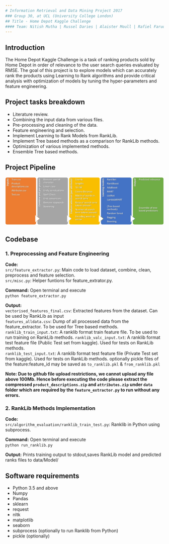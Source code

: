 ```yaml
---
# Information Retrieval and Data Mining Project 2017
### Group 30, at UCL (University College London) 
## Title - Home Depot Kaggle Challenge
#### Team: Nitish Mutha | Russel Daries | Alaister Moull | Rafiel Faruq  
---  
```


## Introduction  
The Home Depot Kaggle Challenge is a task of ranking products sold by Home Depot in order of relevance to the user search queries evaluated by RMSE.
The goal of this project is to explore models which can accurately rank the products using Learning to Rank algorithms and provide critical
analysis with optimization of models by tuning the hyper-parameters and feature engineering.  

## Project tasks breakdown 
- Literature review.  
- Combining the input data from various files.  
- Pre-processing and cleaning of the data.  
- Feature engineering and selection.  
- Implement Learning to Rank Models from RankLib.  
- Implement Tree based methods as a comparison for RankLib methods.  
- Optimization of various implemented methods.  
- Ensemble Tree based methods.  

## Project Pipeline  
![Alt](/images/process.jpg "pipeline")  

## Codebase  
### 1. Preprocessing and Feature Engineering 

**Code:**  
`src/feature_extractor.py`: Main code to load dataset, combine, clean, preprocess and feature selection.  
`src/misc.py`: Helper funtions for feature_extrator.py.

**Command:** 
Open terminal and execute   
`python feature_extractor.py` 

**Output:**  
`vectorised_features_final.csv`: Extracted features from the dataset. Can be used by RankLib as input   
`features_alldata.csv`: Dump of all processed data from the feature_extractor. To be used for Tree based methods.  
`ranklib_train_input.txt`: A ranklib format train feature file. To be used to run training on RankLib methods.
`ranklib_valc_input.txt`: A ranklib format test feature file (Public Test set from kaggle). Used for tests on RankLib methods.  
`ranklib_test_input.txt`: A ranklib format test feature file (Private Test set from kaggle). Used for tests on RankLib methods.
  optionally pickle files of the feature:feature_id may be saved as `to_ranklib.pkl` & `from_ranklib.pkl`

__Note: Due to github file upload restrictions, we cannot upload any file above 100Mb. Hence before executing the code please extract the compressed `product_descriptions.zip` and `attributes.zip` under `data` folder which are required by the `feature_extractor.py` to run without any errors.__

### 2. RankLib Methods Implementation

**Code:**  
`src/algorithm_evaluation/ranklib_train_test.py`: Ranklib in Python using subprocess.  

**Command:** 
Open terminal and execute   
`python run_ranklib.py` 

**Output:** 
Prints training output to stdout,saves RankLib model and predicted ranks files to data/Model/


## Software requirements  
* Python 3.5 and above
* Numpy
* Pandas
* sklearn
* request
* nltk
* matplotlib
* seaborn
* subprocess (optionally to run Ranklib from Python)
* pickle (optionally)


